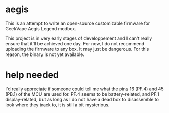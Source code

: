 # aegis

This is an attempt to write an open-source customizable firmware for GeekVape Aegis Legend modbox.

This project is in very early stages of developpement and I can't really ensure that it'll be achieved one day. For now, I do not recommend uploading the firmware to any box. It may just be dangerous. For this reason, the binary is not yet available.

# help needed

I'd really appreciate if someone could tell me what the pins 16 (PF.4) and 45 (PB.1) of the MCU are used for. PF.4 seems to be battery-related, and PF.1 display-related, but as long as I do not have a dead box to disassemble to look where they track to, it is still a bit mysterious.
